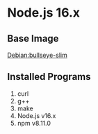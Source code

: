 # Node.js 16.x

## Base Image

[Debian:bullseye-slim](https://hub.docker.com/layers/debian/library/debian/bullseye-slim/images/sha256-139a42fa3bde3e5bad6ae912aaaf2103565558a7a73afe6ce6ceed6e46a6e519?context=explore)

## Installed Programs

1. curl
2. g++
3. make
4. Node.js v16.x
5. npm v8.11.0
